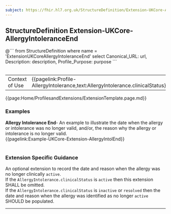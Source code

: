 ```yaml
---
subject: https://fhir.hl7.org.uk/StructureDefinition/Extension-UKCore-AllergyIntoleranceEnd
---
```

## StructureDefinition Extension-UKCore-AllergyIntoleranceEnd

<div id="transpose">
@```
from
	StructureDefinition
where
	name = 'ExtensionUKCoreAllergyIntoleranceEnd'
select
	Canonical_URL: url,
	Description: description,
	Profile_Purpose: purpose
```
</div>
<br>

<table id="addToTranspose">
<tr><td>Context of Use</td>
<td>{{pagelink:Profile-AllergyIntolerance,text:AllergyIntolerance.clinicalStatus}}</td>
</tr>
</table>

{{page:Home/ProfilesandExtensions/ExtensionTemplate.page.md}}

<div id="Examples" class="tabcontent">
  <h3>Examples</h3>
  <b>Allergy Intolerance End</b>- An example to illustrate the date when the allergy or intolerance was no longer valid, and/or, the reason why the allergy or intolerance is no longer valid.<br>
  {{pagelink:Example-UKCore-Extension-AllergyIntolEnd}}
  <br><br>
</div>


<h3 id="guidance-allergyintoleranceend">Extension Specific Guidance</h3>

An optional extension to record the date and reason when the allergy was no longer clinically `active`.<br/>
If the `AllergyIntolerance.clinicalStatus` is `active` then this extension SHALL be omitted.<br/>
If the `AllergyIntolerance.clinicalStatus` is `inactive` or `resolved` then the date and reason when the allergy was identified as no longer `active` SHOULD be populated.

---
